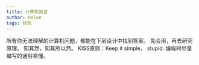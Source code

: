 ```yaml
---
title: 计算机箴言
author: Holon
tags: 经验
---
```




所有你无法理解的计算机问题，都能在下层设计中找到答案。
先会用，再去研究原理。
知其然，知其所以然。
KISS原则：Keep it simple， stupid. 编程时尽量编写的通俗易懂。
